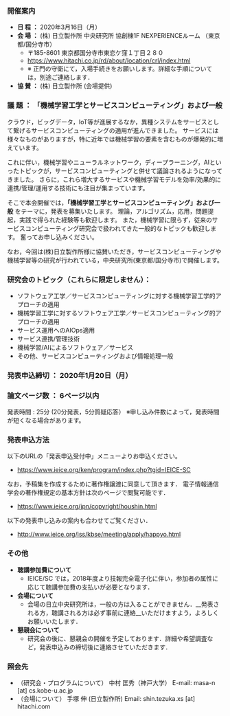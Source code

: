 
### 開催案内

- __日 程 ：__ 2020年3月16日（月）
- __会 場 ：__ (株) 日立製作所 中央研究所 協創棟1F NEXPERIENCEルーム （東京都/国分寺市）
	- 〒185-8601 東京都国分寺市東恋ケ窪１丁目２８０
	- https://www.hitachi.co.jp/rd/about/location/crl/index.html
	- ※ 正門の守衛にて，入場手続きをお願いします。詳細な手順については，別途ご連絡します．
- __協 賛 ：__ (株) 日立製作所 (会場提供)


### 議 題 ： 「機械学習工学とサービスコンピューティング」および一般

クラウド，ビッグデータ，IoT等が進展するなか，異種システムをサービスとして繋げるサービスコンピューティングの適用が進んできました。
サービスには様々なものがありますが，特に近年では機械学習の要素を含むものが爆発的に増えています。

これに伴い，機械学習やニューラルネットワーク，ディープラーニング，AIといったトピックが，サービスコンピューティングと併せて議論されるようになってきました。
さらに，これら増大するサービスや機械学習モデルを効率/効果的に連携/管理/運用する技術にも注目が集まっています。

そこで本会開催では，__「機械学習工学とサービスコンピューティング」および一般__ をテーマに，発表を募集いたします。
理論，アルゴリズム，応用，問題提起，実践で得られた経験等も歓迎します。
また，機械学習に限らず，従来のサービスコンピューティング研究会で扱われてきた一般的なトピックも歓迎します。
奮ってお申し込みください。

なお，今回は(株)日立製作所様に協賛いただき，サービスコンピューティングや機械学習等の研究が行われている，中央研究所(東京都/国分寺市)で開催します。

### 研究会のトピック（これらに限定しません）：
- ソフトウェア工学／サービスコンピューティングに対する機械学習工学的アプローチの適用
- 機械学習工学に対するソフトウェア工学／サービスコンピューティング的アプローチの適用
- サービス運用へのAIOps適用
- サービス連携/管理技術
- 機械学習/AIによるソフトウェア／サービス
- その他、サービスコンピューティングおよび情報処理一般

### 発表申込締切 ： 2020年1月20日（月）

### 論文ページ数 ： 6ページ以内

発表時間 : 25分 (20分発表，5分質疑応答）
※申し込み件数によって，発表時間が短くなる場合があります。

### 発表申込方法
以下のURLの「発表申込受付中」メニューよりお申込ください。
- https://www.ieice.org/ken/program/index.php?tgid=IEICE-SC

なお，予稿集を作成するために著作権譲渡に同意して頂きます．
電子情報通信学会の著作権規定の基本方針は次のページで閲覧可能です．
- https://www.ieice.org/jpn/copyright/houshin.html

以下の発表申し込みの案内も合わせてご覧ください．
- http://www.ieice.org/iss/kbse/meeting/apply/happyo.html


### その他
- __聴講参加費について__
	- IEICE/SC では，2018年度より技報完全電子化に伴い，参加者の属性に応じて聴講参加費の支払いが必要となります．
- __会場について__
	- 会場の日立中央研究所は，一般の方は入ることができません．__発表される方，聴講される方は必ず事前に連絡__いただけますよう，よろしくお願いいたします．
- __懇親会について__
	- 研究会の後に、懇親会の開催を予定しております．詳細や希望調査など，発表申込みの締切後に連絡させていただきます．

### 照会先
- （研究会・プログラムについて） 中村 匡秀（神戸大学） E-mail: masa-n [at] cs.kobe-u.ac.jp
- （会場について） 手塚 伸 (日立製作所) Email: shin.tezuka.xs [at] hitachi.com




